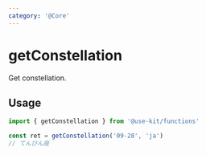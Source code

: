 ```yaml
---
category: '@Core'
---
```


# getConstellation

Get constellation.

## Usage

```ts
import { getConstellation } from '@use-kit/functions'

const ret = getConstellation('09-28', 'ja')
// てんびん座
```
